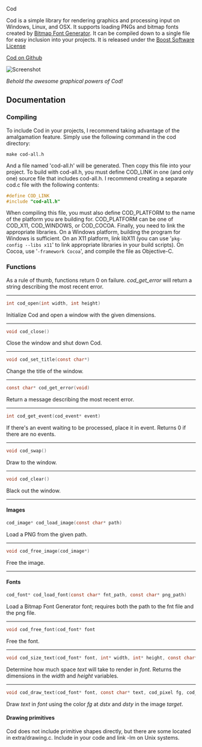 Cod

Cod is a simple library for rendering graphics and processing input on
Windows, Linux, and OSX. It supports loading PNGs and bitmap fonts
created by [Bitmap Font Generator](http://www.angelcode.com/products/bmfont/). It can be
compiled down to a single file for easy inclusion into your
projects. It is released under the [Boost Software License](http://www.boost.org/LICENSE_1_0.txt)

[Cod on Github](http://github.com/ioddly/cod)

![Screenshot](http://ioddly.com/static/cod/screenshot.png)

_Behold the awesome graphical powers of Cod!_

## Documentation

### Compiling

To include Cod in your projects, I recommend taking advantage of the
amalgamation feature. Simply use the following command in the cod
directory:

```shell
make cod-all.h
```

And a file named 'cod-all.h' will be generated. Then copy this file
into your project. To build with cod-all.h, you must define COD_LINK
in one (and only one) source file that includes cod-all.h. I recommend
creating a separate cod.c file with the following contents:

```c
#define COD_LINK
#include "cod-all.h"
```

When compiling this file, you must also define COD_PLATFORM to the
name of the platform you are building for. COD_PLATFORM can be one of
COD_X11, COD_WINDOWS, or COD_COCOA. Finally, you need to link the
appropriate libraries. On a Windows platform, building the program for
Windows is sufficient. On an X11 platform, link libX11 (you can use
'`pkg-config --libs x11`' to link appropriate libraries in your build
scripts). On Cocoa, use '`-framework Cocoa`', and compile the file as
Objective-C.

### Functions

As a rule of thumb, functions return 0 on failure. *cod_get_error*
will return a string describing the most recent error. 

---

```c
int cod_open(int width, int height)
```

Initialize Cod and open a window with the given dimensions.

---

```c
void cod_close()
```

Close the window and shut down Cod.

---

```c
void cod_set_title(const char*)
```

Change the title of the window.

---

```c
const char* cod_get_error(void)
```

Return a message describing the most recent error.

---

```c
int cod_get_event(cod_event* event)
```

If there's an event waiting to be processed, place it in
event. Returns 0 if there are no events.

---

```c
void cod_swap()
```

Draw to the window.

---

```c
void cod_clear()
```

Black out the window.

---

#### Images

```c
cod_image* cod_load_image(const char* path)
```

Load a PNG from the given path.

---

```c
void cod_free_image(cod_image*)
```

Free the image.

---

#### Fonts

```c
cod_font* cod_load_font(const char* fnt_path, const char* png_path)
```

Load a Bitmap Font Generator font; requires both the path to the fnt
file and the png file.

---

```c
void cod_free_font(cod_font* font
```

Free the font.

---

```c
void cod_size_text(cod_font* font, int* width, int* height, const char* text)
```

Determine how much space *text* will take to render in *font*. Returns
the dimensions in the *width* and *height* variables.

---

```c
void cod_draw_text(cod_font* font, const char* text, cod_pixel fg, cod_image* target, int dstx, int dsty)
```    

Draw *text* in *font* using the color *fg* at *dstx* and *dsty* in the image *target*.

#### Drawing primitives

Cod does not include primitive shapes directly, but there are some
located in extra/drawing.c. Include in your code and link -lm on
Unix systems.
